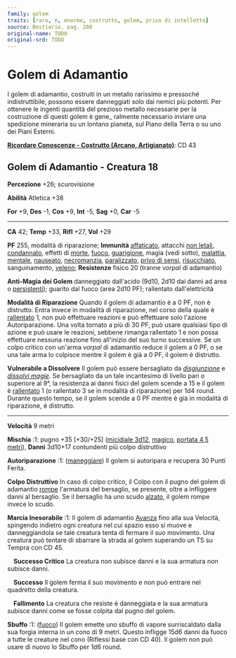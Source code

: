 ```yaml
---
family: golem
traits: [raro, n, enorme, costrutto, golem, privo di intelletto]
source: Bestiario, pag. 200
original-name: TODO
original-srd: TODO
---
```


# Golem di Adamantio

I golem di adamantio, costruiti in un metallo rarissimo e pressoché
indistruttibile, possono essere danneggiati solo dai nemici più potenti. Per
ottenere le ingenti quantità del prezioso metallo necessarie per la costruzione
di questi golem è gene\_ ralmente necessario inviare una spedizione mineraria su
un lontano pianeta, sul Piano della Terra o su uno dei Piani Esterni.

**[Ricordare Conoscenze - Costrutto (Arcano, Artigianato)](/azioni/ricordare-conoscenze)**:
CD 43

## Golem di Adamantio - Creatura 18

**Percezione** +26; scurovisione

**Abilità** Atletica +38

**For** +9, **Des** -1, **Cos** +9, **Int** -5, **Sag** +0, **Car** -5

---

**CA** 42; **Temp** +33, **Rifl** +27, **Vol** +29

**PF** 255, modalità di riparazione; **Immunità**
[affaticato](/condizioni/affaticato), attacchi [non letali](/tratti/non-letale),
[condannato](/condizioni/condannato), effetti di [morte](/tratti/morte),
[fuoco](/tratti/fuoco), [guarigione](/tratti/guarigione), magia (vedi sotto),
[malattia](/tratti/malattia), [mentale](/tratti/mentale),
[nauseato](/condizioni/nauseato), [necromanzia](/tratti/necromanzia),
[paralizzato](/condizioni/paralizzato),
[privo di sensi](/condizioni/privo-di-sensi),
[risucchiato](/condizioni/risucchiato), sanguinamento, [veleno](/tratti/veleno);
**Resistenze** fisico 20 (tranne _vorpal_ di adamantio)

**Anti-Magia dei Golem** danneggiato dall'acido (9d10, 2d10 dai danni ad area o
[persistenti](/condizioni/danno-persistente)); guarito dal fuoco (area 2d10 PF);
rallentato dall'elettricità

**Modalità di Riparazione** Quando il golem di adamantio è a 0 PF, non è
distrutto. Entra invece in modalità di riparazione, nel corso della quale è
[rallentato](/condizioni/rallentato) 1, non può effettuare reazioni e può
effettuare solo l'azione Autoriparazione. Una volta tornato a più di 30 PF, può
usare qualsiasi tipo di azione e può usare le reazioni, sebbene rimanga
rallentato 1 e non possa effettuare nessuna reazione fino all'inizio del suo
turno successive. Se un colpo critico con un'arma _vorpal_ di adamantio reduce
il golem a 0 PF, o se una tale arma lo colpisce mentre il golem è già a 0 PF, il
golem è distrutto.

**Vulnerabile a Dissolvere** Il golem può essere bersagliato da
_[disgiunzione](/incantesimi/disgiunzione)_ e
_[dissolvi magie](/incantesimi/dissolvi-magie)_. Se bersagliato da un tale
incantesimo di livello pari o superiore al 9°, la resistenza ai danni fisici del
golem scende a 15 e il golem è [rallentato](/condizioni/rallentato) 1 (o
rallentato 3 se in modalità di riparazione) per 1d4 round. Durante questo tempo,
se il golem scende a 0 PF mentre è già in modalità di riparazione, è distrutto.

---

**Velocità** 9 metri

**Mischia** :1: pugno +35 \[+30/+25] ([micidiale 3d12](/tratti/micidiale),
[magico](/tratti/magico), [portata 4,5 metri](/tratti/portata)), **Danni**
3d10+17 contundenti più colpo distruttivo

**Autoriparazione** :1: ([maneggiare](/tratti/maneggiare)) Il golem si
autoripara e recupera 30 Punti Ferita.

**Colpo Distruttivo** In caso di colpo critico, il Colpo con il pugno del golem
di adamantio [rompe](/condizioni/rotto) l'armatura del bersaglio, se presente,
oltre a infliggere danni al bersaglio. Se il bersaglio ha uno scudo
[alzato](/azioni/alzare-lo-scudo), il golem rompe invece lo scudo.

**Marcia Inesorabile** :1: Il golem di adamantio [Avanza](/azioni/avanzare) fino
alla sua Velocità, spingendo indietro ogni creatura nel cui spazio esso si muove
e danneggiandola se tale creatura tenta di fermare il suo movimento. Una
creatura può tentare di sbarrare la strada al golem superando un TS su Tempra
con CD 45.

&emsp;**Successo Critico** La creatura non subisce danni e la sua armatura non
subisce danni.

&emsp;**Successo** Il golem ferma il suo movimento e non può entrare nel
quadretto della creatura.

&emsp;**Fallimento** La creatura che resiste è danneggiata e la sua armatura
subisce danni come se fosse colpita dal pugno del golem.

**Sbuffo** :1: ([fuoco](/tratti/fuoco)) Il golem emette uno sbuffo di vapore
surriscaldato dalla sua forgia interna in un cono di 9 metri. Questo infligge
15d6 danni da fuoco a tutte le creature nel cono (Riflessi base con CD 40). Il
golem non può usare di nuovo lo Sbuffo per 1d6 round.
